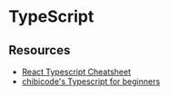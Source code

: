 # TypeScript

## Resources
- [React Typescript Cheatsheet](https://react-typescript-cheatsheet.netlify.app/)
- [chibicode's Typescript for beginners](https://ts.chibicode.com/todo/)